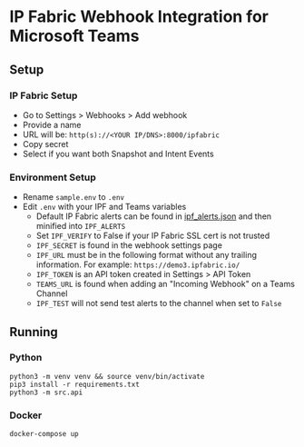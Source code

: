 # IP Fabric Webhook Integration for Microsoft Teams

## Setup

### IP Fabric Setup

- Go to Settings > Webhooks > Add webhook
- Provide a name
- URL will be: `http(s)://<YOUR IP/DNS>:8000/ipfabric`
- Copy secret
- Select if you want both Snapshot and Intent Events

### Environment Setup

- Rename `sample.env` to `.env`
- Edit `.env` with your IPF and Teams variables
  - Default IP Fabric alerts can be found in [ipf_alerts.json](ipf_alerts.json) and then minified into `IPF_ALERTS`
  - Set `IPF_VERIFY` to False if your IP Fabric SSL cert is not trusted
  - `IPF_SECRET` is found in the webhook settings page
  - `IPF_URL` must be in the following format without any trailing information. For example: `https://demo3.ipfabric.io/`
  - `IPF_TOKEN` is an API token created in Settings > API Token
  - `TEAMS_URL` is found when adding an "Incoming Webhook" on a Teams Channel
  - `IPF_TEST` will not send test alerts to the channel when set to `False`

## Running

### Python

```shell
python3 -m venv venv && source venv/bin/activate
pip3 install -r requirements.txt
python3 -m src.api
```

### Docker

```shell
docker-compose up
```
